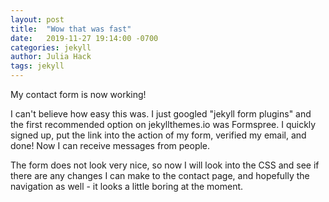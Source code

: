```yaml
---
layout: post
title:  "Wow that was fast"
date:   2019-11-27 19:14:00 -0700
categories: jekyll 
author: Julia Hack
tags: jekyll
---
```


My contact form is now working!

I can't believe how easy this was. I just googled "jekyll form plugins" and the first recommended option on jekyllthemes.io was Formspree. I quickly signed up, put the link into the action of my form, verified my email, and done! Now I can receive messages from people. 

The form does not look very nice, so now I will look into the CSS and see if there are any changes I can make to the contact page, and hopefully the navigation as well - it looks a little boring at the moment.
